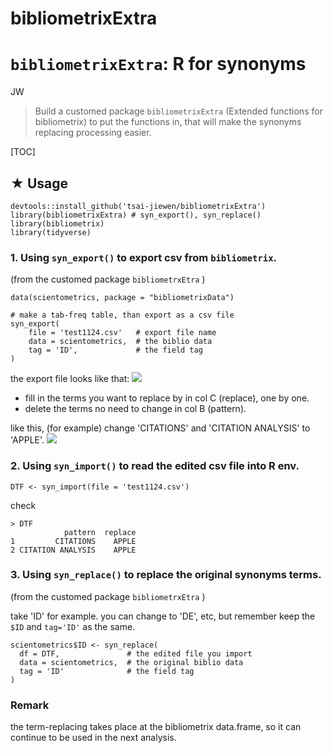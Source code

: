 # bibliometrixExtra

# `bibliometrixExtra`: R for synonyms 

JW
> Build a customed package `bibliometrixExtra`  (Extended functions for bibliometrix) to put the functions in, that will make the synonyms replacing processing  easier.

[TOC]


## ★ Usage

```r=
devtools::install_github('tsai-jiewen/bibliometrixExtra')
library(bibliometrixExtra) # syn_export(), syn_replace()
library(bibliometrix)
library(tidyverse)
```

### 1. Using `syn_export()` to export csv from `bibliometrix`.
(from the customed package `bibliometrxEtra` )

```r=
data(scientometrics, package = "bibliometrixData")

# make a tab-freq table, than export as a csv file
syn_export(
    file = 'test1124.csv'   # export file name
    data = scientometrics,  # the biblio data
    tag = 'ID',             # the field tag  
)
```

the export file looks like that:
![](https://i.imgur.com/UmKGKsQ.png)

- fill in the terms you want to replace by in col C (replace), one by one.
- delete the terms no need to change in col B (pattern).

like this, (for example)
change 'CITATIONS' and 'CITATION ANALYSIS' to 'APPLE'.
![](https://i.imgur.com/XGQ1sWP.png)


### 2. Using `syn_import()` to read the edited csv file into R env.
```r=
DTF <- syn_import(file = 'test1124.csv')
```
check
```
> DTF
            pattern  replace
1         CITATIONS    APPLE
2 CITATION ANALYSIS    APPLE
```

### 3. Using `syn_replace()` to replace the original synonyms terms. 
(from the customed package `bibliometrxEtra` )

take 'ID' for example.
you can change to 'DE', etc, but remember keep the `$ID` and `tag='ID'` as the same.
```r=
scientometrics$ID <- syn_replace(
  df = DTF,               # the edited file you import
  data = scientometrics,  # the original biblio data
  tag = 'ID'              # the field tag  
)
```


### Remark
the term-replacing takes place at the bibliometrix data.frame, so it can continue to be used in the next analysis.
